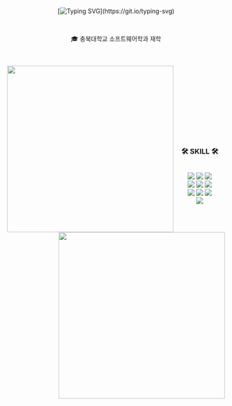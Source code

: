 <div align="center">
<br>

[![Typing SVG](https://readme-typing-svg.herokuapp.com?font=Oleo+Script&color=539bf5&size=35&center=true&vCenter=true&width=404&height=53&lines=Hi+there,+I'm+Jiwon.)](https://git.io/typing-svg)

<br>
  
🎓 충북대학교 소프트웨어학과 재학
  
  <br>
  <br>
  
  
</div>


<div align=center>
    <a href="https://github.com/anuraghazra/github-readme-stats" title="Go to Source">
      <img align="left" width=385 src="https://github-readme-stats.vercel.app/api?username=JiwonKKang&show_icons=true&theme=dark&hide_border=true&bg_color=151515&icon_color=ffffff&text_color=ffffff&title_color=00e6fe" />
    </a>
    <a href="https://git.io/streak-stats" title="Go to Source">
      <img align="right" width=385 src="http://github-readme-streak-stats.herokuapp.com?user=JiwonKkang&hide_border=true&theme=black-ice" alt="" />
    </a>
  </div>

<br><br><br><br><br><br><br>

<div align="center">

<br>
  
### 🛠 SKILL 🛠
  
<br>
  
<img src="https://img.shields.io/badge/-JAVA-007396?style=flat-square&logo=java&logoColor=white">
<img src="https://img.shields.io/badge/-Spring Boot-6DB33F?style=flat-square&logo=SpringBoot&logoColor=white"/>
<img src="https://img.shields.io/badge/-Gradle-004225?style=flat-square&logo=Gradle"/>
<br>
<img src="https://img.shields.io/badge/MySQL-4479A1?style=flat-square&logo=MySQL&logoColor=white"/>
<img src="https://img.shields.io/badge/Swift-E95420?style=flat-square&logo=Swift&logoColor=white"/>
<img src="https://img.shields.io/badge/Amazon AWS-232F3E?style=flat-square&logo=Amazon AWS&logoColor=white"/> 
<br><img src="https://img.shields.io/badge/Ubuntu-E98020?style=flat-square&logo=Ubuntu&logoColor=white"/> 
<img src="https://img.shields.io/badge/Docker-2496ED?style=flat-square&logo=Docker&logoColor=white"/>
<img src="https://img.shields.io/badge/Git%20Actions-000000?style=flat-square&logo=GitHub%20Actions&logoColor=white"/>
<br><img src="https://img.shields.io/badge/Microsoft%20Azure-0089D6?style=flat-square&logo=Microsoft%20Azure&logoColor=white"/>

<br>
   
</div>
